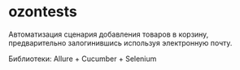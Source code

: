 # ozontests

Автоматизация сценария добавления товаров в корзину, предварительно залогинившись используя электронную почту.

Библиотеки: Allure + Cucumber + Selenium
